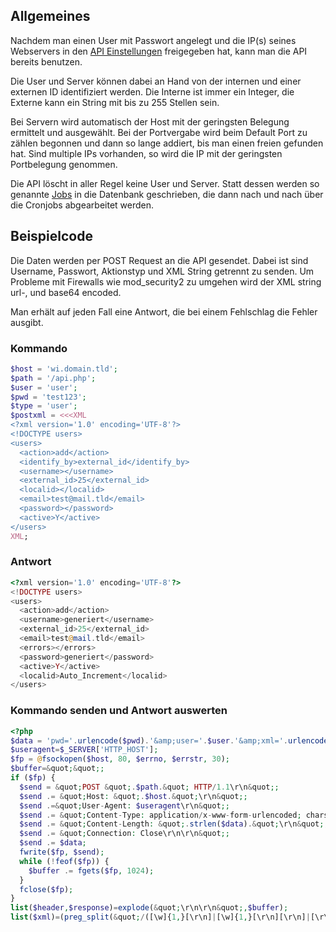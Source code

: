 ## Allgemeines

Nachdem man einen User mit Passwort angelegt und die IP(s) seines Webservers in den [API Einstellungen](/de/admin/jobs-api/api-einstellungen/) freigegeben hat, kann man die API bereits benutzen.

Die User und Server können dabei an Hand von der internen und einer externen ID identifiziert werden. Die Interne ist immer ein Integer, die Externe kann ein String mit bis zu 255 Stellen sein.

Bei Servern wird automatisch der Host mit der geringsten Belegung ermittelt und ausgewählt. Bei der Portvergabe wird beim Default Port zu zählen begonnen und dann so lange addiert, bis man einen freien gefunden hat. Sind multiple IPs vorhanden, so wird die IP mit der geringsten Portbelegung genommen.

Die API löscht in aller Regel keine User und Server. Statt dessen werden so genannte <a href="/de/rest-api-jobs/">Jobs</a> in die Datenbank geschrieben, die dann nach und nach über die Cronjobs abgearbeitet werden.

## Beispielcode

Die Daten werden per POST Request an die API gesendet. Dabei ist sind Username, Passwort, Aktionstyp und XML String getrennt zu senden. Um Probleme mit Firewalls wie mod_security2 zu umgehen wird der XML string url-, und base64 encoded.

Man erhält auf jeden Fall eine Antwort, die bei einem Fehlschlag die Fehler ausgibt.

### Kommando

```php
$host = 'wi.domain.tld';
$path = '/api.php';
$user = 'user';
$pwd = 'test123';
$type = 'user';
$postxml = <<<XML
<?xml version='1.0' encoding='UTF-8'?>
<!DOCTYPE users>
<users>
  <action>add</action>
  <identify_by>external_id</identify_by>
  <username></username>
  <external_id>25</external_id>
  <localid></localid>
  <email>test@mail.tld</email>
  <password></password>
  <active>Y</active>
</users>
XML;
```

### Antwort

```php
<?xml version='1.0' encoding='UTF-8'?>
<!DOCTYPE users>
<users>
  <action>add</action>
  <username>generiert</username>
  <external_id>25</external_id>
  <email>test@mail.tld</email>
  <errors></errors>
  <password>generiert</password>
  <active>Y</active>
  <localid>Auto_Increment</localid>
</users>
```

### Kommando senden und Antwort auswerten

```php
<?php
$data = 'pwd='.urlencode($pwd).'&amp;user='.$user.'&amp;xml='.urlencode(base64_encode($postxml)).'&amp;type='.$type;
$useragent=$_SERVER['HTTP_HOST'];
$fp = @fsockopen($host, 80, $errno, $errstr, 30);
$buffer=&quot;&quot;;
if ($fp) {
  $send = &quot;POST &quot;.$path.&quot; HTTP/1.1\r\n&quot;;
  $send .= &quot;Host: &quot;.$host.&quot;\r\n&quot;;
  $send .=&quot;User-Agent: $useragent\r\n&quot;;
  $send .= &quot;Content-Type: application/x-www-form-urlencoded; charset=utf-8\r\n&quot;;
  $send .= &quot;Content-Length: &quot;.strlen($data).&quot;\r\n&quot;;
  $send .= &quot;Connection: Close\r\n\r\n&quot;;
  $send .= $data;
  fwrite($fp, $send); 
  while (!feof($fp)) {
    $buffer .= fgets($fp, 1024);
  }
  fclose($fp);
}
list($header,$response)=explode(&quot;\r\n\r\n&quot;,$buffer);
list($xml)=(preg_split(&quot;/([\w]{1,}[\r\n]|[\w]{1,}[\r\n][\r\n]|[\r\n][\w]{1,})/&quot;,$response,-1,PREG_SPLIT_NO_EMPTY));
```

